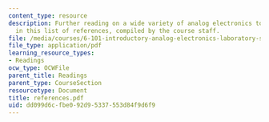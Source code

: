 ```yaml
---
content_type: resource
description: Further reading on a wide variety of analog electronics topics is suggested
  in this list of references, compiled by the course staff.
file: /media/courses/6-101-introductory-analog-electronics-laboratory-spring-2007/dd099d6cfbe092d95337553d84f9d6f9_references.pdf
file_type: application/pdf
learning_resource_types:
- Readings
ocw_type: OCWFile
parent_title: Readings
parent_type: CourseSection
resourcetype: Document
title: references.pdf
uid: dd099d6c-fbe0-92d9-5337-553d84f9d6f9
---
```

